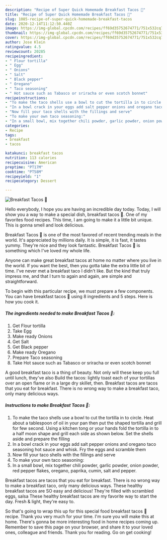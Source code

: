 ```yaml
---
description: "Recipe of Super Quick Homemade Breakfast Tacos 🌮"
title: "Recipe of Super Quick Homemade Breakfast Tacos 🌮"
slug: 1085-recipe-of-super-quick-homemade-breakfast-tacos
date: 2020-12-14T11:12:50.440Z
image: https://img-global.cpcdn.com/recipes/ff69d35752674771/751x532cq70/breakfast-tacos-🌮-recipe-main-photo.jpg
thumbnail: https://img-global.cpcdn.com/recipes/ff69d35752674771/751x532cq70/breakfast-tacos-🌮-recipe-main-photo.jpg
cover: https://img-global.cpcdn.com/recipes/ff69d35752674771/751x532cq70/breakfast-tacos-🌮-recipe-main-photo.jpg
author: Jose Klein
ratingvalue: 4.5
reviewcount: 20285
recipeingredient:
- " Flour tortilla"
- " Egg"
- " Onions"
- " Salt"
- " Black pepper"
- " Oregano"
- " Taco seasoning"
- " Hot sauce such as Tabasco or sriracha or even scotch bonnet"
recipeinstructions:
- "To make the taco shells use a bowl to cut the tortilla in to circle. Heat about a tablespoon of oil in your pan then put the shaped tortilla and grill for few second. Using a kitchen tong or your hands fold the tortilla in to a half moon shape and grill each side as shown below. Set the shells aside and prepare the filling"
- "In a bowl crack in your eggs add salt pepper onions and oregano taco seasoning hot sauce and whisk. Fry the eggs and scramble them"
- "Now fill your taco shells with the fillings and serve"
- "To make your own taco seasoning:"
- "In a small bowl, mix together chili powder, garlic powder, onion powder, red pepper flakes, oregano, paprika, cumin, salt and pepper."
categories:
- Recipe
tags:
- breakfast
- tacos

katakunci: breakfast tacos 
nutrition: 113 calories
recipecuisine: American
preptime: "PT17M"
cooktime: "PT58M"
recipeyield: "1"
recipecategory: Dessert

---
```



![Breakfast Tacos 🌮](https://img-global.cpcdn.com/recipes/ff69d35752674771/751x532cq70/breakfast-tacos-🌮-recipe-main-photo.jpg)

Hello everybody, I hope you are having an incredible day today. Today, I will show you a way to make a special dish, breakfast tacos 🌮. One of my favorites food recipes. This time, I am going to make it a little bit unique. This is gonna smell and look delicious.

Breakfast Tacos 🌮 is one of the most favored of recent trending meals in the world. It's appreciated by millions daily. It is simple, it is fast, it tastes yummy. They're nice and they look fantastic. Breakfast Tacos 🌮 is something which I've loved my whole life.

Anyone can make great breakfast tacos at home no matter where you live in the world. If you want the best, then you gotta take the extra little bit of time. I&#39;ve never met a breakfast taco I didn&#39;t like. But the kind that truly impress me, and that I turn to again and again, are simple and straightforward.


To begin with this particular recipe, we must prepare a few components. You can have breakfast tacos 🌮 using 8 ingredients and 5 steps. Here is how you cook it.

<!--inarticleads1-->

##### The ingredients needed to make Breakfast Tacos 🌮:

1. Get  Flour tortilla
1. Take  Egg
1. Make ready  Onions
1. Get  Salt
1. Get  Black pepper
1. Make ready  Oregano
1. Prepare  Taco seasoning
1. Take  Hot sauce such as Tabasco or sriracha or even scotch bonnet


A good breakfast taco is a thing of beauty. Not only will these keep you full until lunch, they&#39;ve also Build the tacos: lightly toast each of your tortillas over an open flame or in a large dry skillet, then. Breakfast tacos are tacos that you eat for breakfast. There is no wrong way to make a breakfast taco, only many delicious ways. 

<!--inarticleads2-->

##### Instructions to make Breakfast Tacos 🌮:

1. To make the taco shells use a bowl to cut the tortilla in to circle. Heat about a tablespoon of oil in your pan then put the shaped tortilla and grill for few second. Using a kitchen tong or your hands fold the tortilla in to a half moon shape and grill each side as shown below. Set the shells aside and prepare the filling
1. In a bowl crack in your eggs add salt pepper onions and oregano taco seasoning hot sauce and whisk. Fry the eggs and scramble them
1. Now fill your taco shells with the fillings and serve
1. To make your own taco seasoning:
1. In a small bowl, mix together chili powder, garlic powder, onion powder, red pepper flakes, oregano, paprika, cumin, salt and pepper.


Breakfast tacos are tacos that you eat for breakfast. There is no wrong way to make a breakfast taco, only many delicious ways. These healthy breakfast tacos are SO easy and delicious! They&#39;re filled with scrambled eggs, salsa These healthy breakfast tacos are my favorite way to start the day. Fresh &amp; light, they&#39;re easy to. 

So that's going to wrap this up for this special food breakfast tacos 🌮 recipe. Thank you very much for your time. I'm sure you will make this at home. There's gonna be more interesting food in home recipes coming up. Remember to save this page on your browser, and share it to your loved ones, colleague and friends. Thank you for reading. Go on get cooking!
